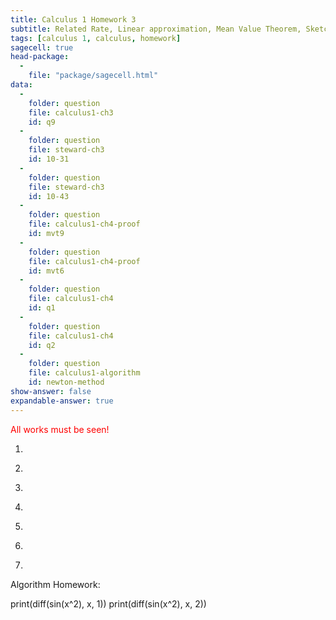 ```yaml
---
title: Calculus 1 Homework 3
subtitle: Related Rate, Linear approximation, Mean Value Theorem, Sketch functions, and L'Hoipital rule
tags: [calculus 1, calculus, homework]
sagecell: true
head-package:
  -
    file: "package/sagecell.html"
data:
  -
    folder: question
    file: calculus1-ch3
    id: q9
  -
    folder: question
    file: steward-ch3
    id: 10-31
  - 
    folder: question
    file: steward-ch3
    id: 10-43
  -
    folder: question
    file: calculus1-ch4-proof
    id: mvt9
  -
    folder: question
    file: calculus1-ch4-proof
    id: mvt6
  -
    folder: question
    file: calculus1-ch4
    id: q1
  -
    folder: question
    file: calculus1-ch4
    id: q2
  -
    folder: question
    file: calculus1-algorithm
    id: newton-method
show-answer: false
expandable-answer: true
---
```

<span style="color:red;">All works must be seen!</span>

1. <div id='question-question-calculus1-ch3-q9'></div>

2. <div id='question-question-steward-ch3-10-31'></div>

3. <div id='question-question-steward-ch3-10-43'></div>

4. <div id='question-question-calculus1-ch4-proof-mvt9'></div>

5. <div id='question-question-calculus1-ch4-proof-mvt6'></div>

6. <div id='question-question-calculus1-ch4-q1'></div>

7. <div id='question-question-calculus1-ch4-q2'></div>

Algorithm Homework:

<div id='question-question-calculus1-algorithm-newton-method'></div>

<div class='compute'>
  print(diff(sin(x^2), x, 1))
print(diff(sin(x^2), x, 2))
</div>
